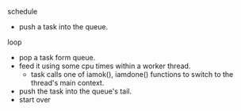 schedule
- push a task into the queue.


loop
- pop a task form queue.
- feed it using some cpu times within a worker thread.
  - task calls one of iamok(), iamdone() functions to switch to the thread's
    main context.
- push the task into the queue's tail.
- start over
